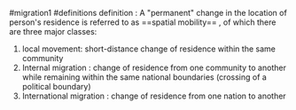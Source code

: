 #migration1 #definitions
definition : A "permanent" change in the location of person's residence is referred to as ==spatial mobility== , of which there are three major classes:
1. local movement: short-distance change of residence within the same community
2. Internal migration : change of residence from one community to another while remaining within the same national boundaries (crossing of a political boundary)
3. International migration : change of residence from one nation to another
